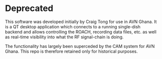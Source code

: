 # Deprecated

This software was developed initially by Craig Tong for use in AVN Ghana.
It is a QT desktop application which connects to a running single-dish
backend and allows controlling the ROACH, recording data files, etc. as
well as real-time visibility into what the RF signal-chain is doing.

The functionality has largely been superceded by the CAM system for AVN
Ghana. This repo is therefore retained only for historical purposes.

